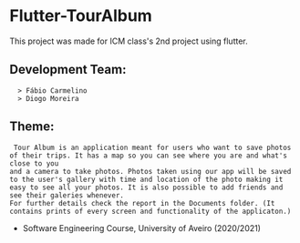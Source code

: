 # Flutter-TourAlbum
 This project was made for ICM class's 2nd project using flutter.
 
 ## Development Team:
      > Fábio Carmelino
      > Diogo Moreira

## Theme: 
     Tour Album is an application meant for users who want to save photos of their trips. It has a map so you can see where you are and what's close to you
    and a camera to take photos. Photos taken using our app will be saved to the user's gallery with time and location of the photo making it easy to see all your photos. It is also possible to add friends and see their galeries whenever.
    For further details check the report in the Documents folder. (It contains prints of every screen and functionality of the applicaton.)

- Software Engineering Course, University of Aveiro   (2020/2021)
